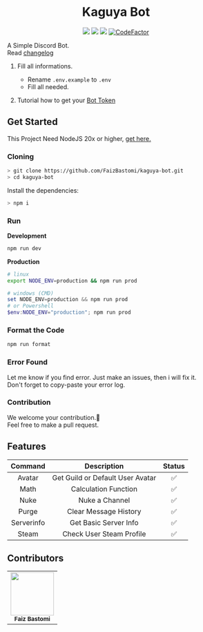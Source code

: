 <h1 align="center">Kaguya Bot</h1>
<div align="center">
<img src="https://img.shields.io/badge/Node-%3E%3D%2020-43853D?style=flat-square&logo=node.js&logoColor=white"/>
<img src="https://img.shields.io/badge/❤️Maintened-Yes-blue.svg?style=flat-square"/>
<img src="https://img.shields.io/github/languages/top/FaizBastomi/kaguya-bot?style=flat-square"/>
<a href="https://www.codefactor.io/repository/github/faizbastomi/kaguya-bot"><img src="https://www.codefactor.io/repository/github/faizbastomi/kaguya-bot/badge?style=flat-square" alt="CodeFactor" /></a>
</div>

A Simple Discord Bot.<br />
Read [changelog](https://github.com/FaizBastomi/kaguya-bot/blob/main/CHANGELOG.md)

1. Fill all informations.

    - Rename `.env.example` to `.env`
    - Fill all needed.

2. Tutorial how to get your <a href="https://www.writebots.com/discord-bot-token/" target="_blank">Bot Token</a>

## Get Started

This Project Need NodeJS 20x or higher, [get here.](https://nodejs.org/en/download/current/)

### Cloning

```sh
> git clone https://github.com/FaizBastomi/kaguya-bot.git
> cd kaguya-bot
```

Install the dependencies:

```sh
> npm i
```

### Run

**Development**

```sh
npm run dev
```

**Production**

```sh
# linux
export NODE_ENV=production && npm run prod
```

```ps1
# windows (CMD)
set NODE_ENV=production && npm run prod
# or Powershell
$env:NODE_ENV="production"; npm run prod
```

### Format the Code

```sh
npm run format
```

### Error Found

Let me know if you find error. Just make an issues, then i will fix it.<br />
Don't forget to copy-paste your error log.

### Contribution

We welcome your contribution.🤝<br />
Feel free to make a pull request.

## Features

|  Command   |           Description            | Status |
| :--------: | :------------------------------: | :----: |
|   Avatar   | Get Guild or Default User Avatar |   ✅   |
|    Math    |       Calculation Function       |   ✅   |
|    Nuke    |          Nuke a Channel          |   ✅   |
|   Purge    |      Clear Message History       |   ✅   |
| Serverinfo |      Get Basic Server Info       |   ✅   |
|   Steam    |     Check User Steam Profile     |   ✅   |

## Contributors

<table>
  <tr>
<td align="center"><a href="https://github.com/FaizBastomi" target="_blank"><img src="https://avatars3.githubusercontent.com/u/64179402?s=400&u=e571e59ee3bbc85379fccad978539ea0b926a9cb&v=4" width="100px;" alt=""/></a><br />
<sub><b>Faiz Bastomi</b></sub><br /></td>
  </tr>
</table>
